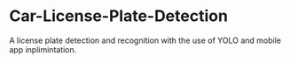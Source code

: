 # Car-License-Plate-Detection
A license plate detection and recognition with the use of YOLO and mobile app inplimintation.
